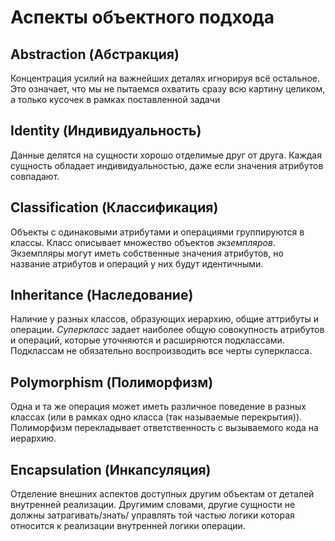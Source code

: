 # Аспекты объектного подхода

## Abstraction (Абстракция)

Концентрация усилий на важнейших деталях игнорируя всё остальное. Это означает,
что мы не пытаемся охватить сразу всю картину целиком, а только кусочек в рамках 
поставленной задачи

## Identity (Индивидуальность)

Данные делятся на сущности хорошо отделимые друг от друга. Каждая сущность 
обладает индивидуальностью, даже если значения атрибутов совпадают.

## Classification (Классификация)

Объекты с одинаковыми атрибутами и операциями группируются в классы. Класс 
описывает множество объектов *экземпляров*. Экземпляры могут иметь собственные 
значения атрибутов, но название атрибутов и операций у них будут идентичными.

## Inheritance (Наследование)

Наличие у разных классов, образующих иерархию, общие аттрибуты и операции. 
*Суперкласс* задает наиболее общую совокупность атрибутов и операций, которые
уточняются и расширяются подклассами. Подклассам не обязательно воспроизводить 
все черты суперкласса.

## Polymorphism (Полиморфизм)

Одна и та же операция может иметь различное поведение в разных классах (или в
рамках одно класса (так называемые перекрытия)). Полиморфизм перекладывает 
ответственность с вызываемого кода на иерархию.

## Encapsulation (Инкапсуляция)

Отделение внешних аспектов доступных другим объектам от деталей внутренней 
реализации. Другимим словами, другие сущности не должны затрагивать/знать/
управлять той частью логики которая относится к реализации внутренней логики 
операции.